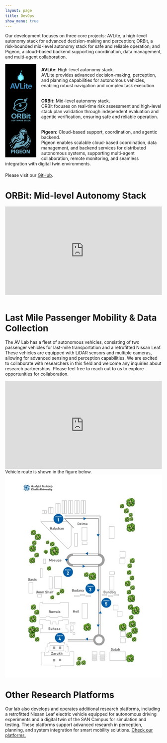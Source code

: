 ```yaml
---
layout: page
title: DevOps
show_menu: true
---
```


Our development focuses on three core projects: AVLite, a high-level autonomy stack for advanced decision-making and perception; ORBit, a risk-bounded mid-level autonomy stack for safe and reliable operation; and Pigeon, a cloud-based backend supporting coordination, data management, and multi-agent collaboration. 

<div style="text-align: left; width: 100%;">
  <div style="text-align: left; clear: both; margin-bottom: 20px;">
    <img src="/assets/img/avlite.png" alt="AVlite" width="100px" style="float: left; margin-right: 16px;">
    <div style="padding-top: 10px;">
      <strong>AVLite:</strong> High-level autonomy stack.<br>
      AVLite provides advanced decision-making, perception, and planning capabilities for autonomous vehicles, enabling robust navigation and complex task execution.
    </div>
  </div>
  <div style="text-align: left; clear: both; margin-bottom: 20px;">
    <img src="/assets/img/orbit.png" alt="ORBit" width="100px" style="float: left; margin-right: 16px;">
    <div style="padding-top: 10px;">
      <strong>ORBit:</strong> Mid-level autonomy stack.<br>
    ORBit focuses on real-time risk assessment and high-level stack plan validation through independent evaluation and agentic verification, ensuring safe and reliable operation.
    </div>
  </div>
  
  <div style="text-align: left; clear: both; margin-bottom: 20px;">
    <img src="/assets/img/pigeon.png" alt="Pigeon" width="100px" style="float: left; margin-right: 16px;">
    <div style="padding-top: 10px;">
      <strong>Pigeon:</strong> Cloud-based support, coordination, and agentic backend.<br>
      Pigeon enables scalable cloud-based coordination, data management, and backend services for distributed autonomous systems, supporting multi-agent collaboration, remote monitoring, and seamless integration with digital twin environments.
    </div>
  </div>
</div>

Please visit our [GitHub](https://github.com/AV-Lab).


# ORBit: Mid-level Autonomy Stack 

<div class='video-container'>
<iframe src="https://www.youtube.com/embed/ZYhhkAWVly0?si=Qc0yhZ27rooE7_SE&autoplay=1&modestbranding=1" title="YouTube video player" frameborder="0" allow="accelerometer; autoplay; clipboard-write; encrypted-media; gyroscope; picture-in-picture; web-share" referrerpolicy="strict-origin-when-cross-origin" allowfullscreen></iframe>
</div>
<br>

# Last Mile Passenger Mobility & Data Collection
The AV Lab has a fleet of autonomous vehicles, consisting of two passenger vehicles for last-mile transportation and a retrofitted Nissan Leaf. These vehicles are equipped with LiDAR sensors and multiple cameras, allowing for advanced sensing and perception capabilities. We are excited to collaborate with researchers in this field and welcome any inquiries about research partnerships. Please feel free to reach out to us to explore opportunities for collaboration.

<div class='video-container'>
<iframe src="https://www.youtube.com/embed/k4qmW9vgAio?controls=0" title="YouTube video player" frameborder="0" allow="accelerometer; autoplay; clipboard-write; encrypted-media; gyroscope; picture-in-picture" allowfullscreen></iframe>
</div>
Vehicle route is shown in the figure below.
<img src="/assets/img/san-route.jpg" /> 


# Other Research Platforms
Our lab also develops and operates additional research platforms, including a retrofitted Nissan Leaf electric vehicle equipped for autonomous driving experiments and a digital twin of the SAN Campus for simulation and testing. These platforms support advanced research in perception, planning, and system integration for smart mobility solutions.
[Check our platforms.](3-research/other-platforms.md)

<style>
.video-container {
    position: relative;
    padding-bottom: 56.25%; /* Adjust this value to match video's aspect ratio */
    height: 0;
    overflow: hidden;
}
.video-container iframe {
    position: absolute;
    top: 0;
    left: 0;
    width: 100%;
    height: 100%;
}
img {
    display: block;
    margin: 0 auto;
}
</style>
